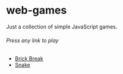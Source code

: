 # web-games
Just a collection of simple JavaScript games.

###### Press any link to play
- [Brick Break](/brick-break)
- [Snake](/snake)
